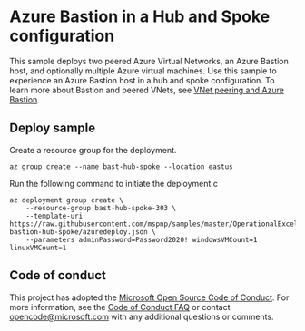 # Azure Bastion in a Hub and Spoke configuration

This sample deploys two peered Azure Virtual Networks, an Azure Bastion host, and optionally multiple Azure virtual machines. Use this sample to experience an Azure Bastion host in a hub and spoke configuration. To learn more about Bastion and peered VNets, see [VNet peering and Azure Bastion](https://docs.microsoft.com/en-us/azure/bastion/vnet-peering).

## Deploy sample

Create a resource group for the deployment.

```azurecli
az group create --name bast-hub-spoke --location eastus
```

Run the following command to initiate the deployment.c

```azurecli
az deployment group create \
    --resource-group bast-hub-spoke-303 \
    --template-uri https://raw.githubusercontent.com/mspnp/samples/master/OperationalExcellence/azure-bastion-hub-spoke/azuredeploy.json \
    --parameters adminPassword=Password2020! windowsVMCount=1 linuxVMCount=1
```

## Code of conduct

This project has adopted the [Microsoft Open Source Code of Conduct](https://opensource.microsoft.com/codeofconduct/). For more information, see the [Code of Conduct FAQ](https://opensource.microsoft.com/codeofconduct/faq/) or contact [opencode@microsoft.com](mailto:opencode@microsoft.com) with any additional questions or comments.